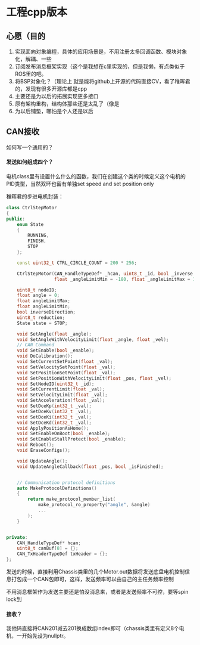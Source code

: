 # 工程cpp版本



## 心愿（目的

1. 实现面向对象编程，具体的应用场景是，不用注册太多回调函数、模块对象化，解耦、一些
2. 订阅发布消息框架实现（这个是我想在c里实现的，但是我懒，有点类似于ROS里的吧。
3. 将BSP对象化？（理论上 就是能将github上开源的代码直接CV，看了稚晖君的，发现有很多开源库都是cpp
4. 主要还是为以后的拓展实现更多接口
5. 原有架构重构，结构体那些还是太乱了（像是
6. 为以后铺垫，哪怕是个人还是以后





## CAN接收

如何写一个通用的？

#### 发送如何组成四个？

电机class里有设置什么什么的函数，我们在创建这个类的时候定义这个电机的PID类型，当然双环也留有单独set speed and set position only

稚晖君的步进电机封装：

```c++
class CtrlStepMotor
{
public:
    enum State
    {
        RUNNING,
        FINISH,
        STOP
    };

    const uint32_t CTRL_CIRCLE_COUNT = 200 * 256;

    CtrlStepMotor(CAN_HandleTypeDef* _hcan, uint8_t _id, bool _inverse = false, uint8_t _reduction = 1,
                  float _angleLimitMin = -180, float _angleLimitMax = 180);

    uint8_t nodeID;
    float angle = 0;
    float angleLimitMax;
    float angleLimitMin;
    bool inverseDirection;
    uint8_t reduction;
    State state = STOP;

    void SetAngle(float _angle);
    void SetAngleWithVelocityLimit(float _angle, float _vel);
    // CAN Command
    void SetEnable(bool _enable);
    void DoCalibration();
    void SetCurrentSetPoint(float _val);
    void SetVelocitySetPoint(float _val);
    void SetPositionSetPoint(float _val);
    void SetPositionWithVelocityLimit(float _pos, float _vel);
    void SetNodeID(uint32_t _id);
    void SetCurrentLimit(float _val);
    void SetVelocityLimit(float _val);
    void SetAcceleration(float _val);
    void SetDceKp(int32_t _val);
    void SetDceKv(int32_t _val);
    void SetDceKi(int32_t _val);
    void SetDceKd(int32_t _val);
    void ApplyPositionAsHome();
    void SetEnableOnBoot(bool _enable);
    void SetEnableStallProtect(bool _enable);
    void Reboot();
    void EraseConfigs();

    void UpdateAngle();
    void UpdateAngleCallback(float _pos, bool _isFinished);


    // Communication protocol definitions
    auto MakeProtocolDefinitions()
    {
        return make_protocol_member_list(
            make_protocol_ro_property("angle", &angle)
            ...
        );
    }


private:
    CAN_HandleTypeDef* hcan;
    uint8_t canBuf[8] = {};
    CAN_TxHeaderTypeDef txHeader = {};
};
```

发送的时候，直接利用Chassis类里的几个Motor.out数据将发送底盘电机控制信息打包成一个CAN包即可，这样，发送频率可以由自己的主任务频率控制

不用消息框架作为发送主要还是怕没消息来，或者是发送频率不可控，要等spin lock到

#### 接收？

我他码直接将CAN201减去201换成数组index即可（chassis类里有定义8个电机，一开始先设为nullptr。



